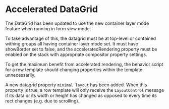 # Accelerated DataGrid

The DataGrid has been updated to use the new container layer mode
feature when running in form view mode.

To take advantage of this, the datagrid must be at top-level or
contained withing groups all having container layer mode set. It
must have showBorder set to false, and the acceleratedRendering
property must be enabled on the stack with appropriate compositor
property settings.

To get the maximum benefit from accelerated rendering, the behavior
script for a row template should changing properties within the
template unnecessarily.

A new datagrid property `minimal layout` has been added. When this
property is true, a row template will only receive the `LayoutControl`
message if its data or its width or height has changed as opposed
to every time its rect changes (e.g. due to scrolling).

